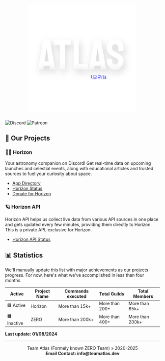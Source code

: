 

<h1 align="center">
<img src="https://github.com/atlasfyber/atlas-images/blob/main/atlas_github_header_1000x1000.png?raw=true" width="350" height="350">
</h1>

<img alt="Discord" src="https://img.shields.io/badge/DISCORD-%237289DA.svg?style=for-the-badge&logo=discord&logoColor=white)](https://discord.gg/p7ntkNA)" /> <img alt="Patreon" src="https://img.shields.io/badge/DONATE-%237289DA.svg?style=for-the-badge&logo=patreon&logoColor=white)](https://www.patreon.com/atlasteam)" />



## 🚀 Our Projects

### 🧑‍🚀 Horizon
Your astronomy companion on Discord! Get real-time data on upcoming launches and celestial events, along with educational articles and trusted sources to fuel your curiosity about space.

- [App Directory](https://discord.com/application-directory/1183177251316047983)
- [Horizon  Status](https://status.teamatlas.dev)
- [Donate for Horizon](https://www.patreon.com/atlasteam)

### 🪐 Horizon API
Horizon API helps us collect live data from various API sources in one place and gets updated every few minutes, providing them directly to Horizon. This is a private API, exclusive for Horizon. 

- [Horizon API Status](https://status.teamatlas.dev)

## 📊 Statistics
We'll manually update this list with major achievements as our projects progress. For now, here's what we've accomplished in less than four months.

<p align="center">
    <table class="tg">
    <thead>
      <tr>
        <th class="tg-0pky">Active</th>
        <th class="tg-0pky">Project Name</th>
        <th class="tg-0pky">Commands executed</th>
        <th class="tg-0pky">Total Guilds</th>
        <th class="tg-0pky">Total Members</th>
      </tr>
    </thead>
    <tbody>
      <tr>
        <td class="tg-0pky">🟩 Active</td>
        <td class="tg-0pky">Horizon</td>
        <td class="tg-0pky">More than 15k+</td>
        <td class="tg-0pky">More than 200+</td>
        <td class="tg-0pky">More than 85k+</td>
      </tr>
      <tr>
        <td class="tg-0pky">🟧 Inactive</td>
        <td class="tg-0pky">ZERO</td>
        <td class="tg-0pky">More than 200k+</td>
        <td class="tg-0pky">More than 400+</td>
        <td class="tg-0pky">More than 200k+</td>
      </tr>
      <tr>
    </tbody>
    </table>
</p>
<b>Last update: 01/08/2024</b>

<hr>
  <div align="center">
  Team Atlas (Formely known ZERO Team) » 2020-2025 <br> 
  <b>Email Contact: info@teamatlas.dev</b> <br>
  <br>

</div>




